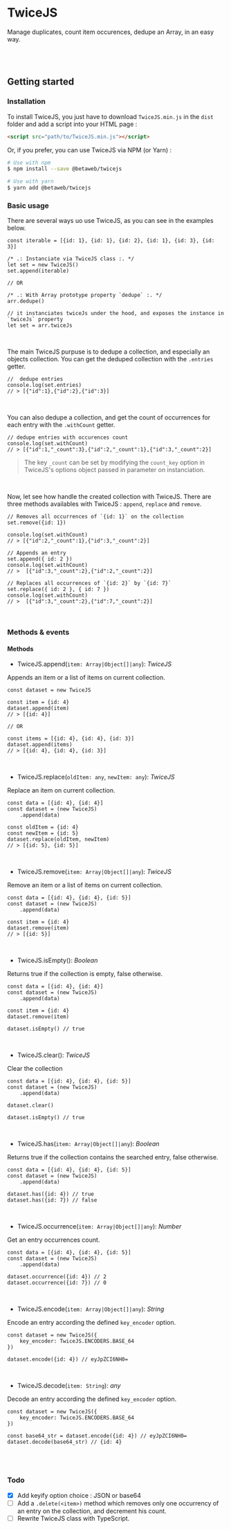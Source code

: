 # TwiceJS

Manage duplicates, count item occurences, dedupe an Array, in an easy way.

<br><br>


## Getting started

### Installation
To install TwiceJS, you just have to download `TwiceJS.min.js` in the `dist` folder and add a script into your HTML page :
```HTML
<script src="path/to/TwiceJS.min.js"></script>
```

Or, if you prefer, you can use TwiceJS via NPM (or Yarn) :
```bash
# Use with npm
$ npm install --save @betaweb/twicejs

# Use with yarn
$ yarn add @betaweb/twicejs
```


### Basic usage

There are several ways uo use TwiceJS, as you can see in the examples below.<br>
```JS
const iterable = [{id: 1}, {id: 1}, {id: 2}, {id: 1}, {id: 3}, {id: 3}]

/* .: Instanciate via TwiceJS class :. */
let set = new TwiceJS()
set.append(iterable)

// OR

/* .: With Array prototype property `dedupe` :. */
arr.dedupe()

// it instanciates twiceJs under the hood, and exposes the instance in `twiceJs` property
let set = arr.twiceJs
```

<br>

The main TwiceJS purpuse is to dedupe a collection, and especially an objects collection. You can get the deduped collection with the `.entries` getter.

```JS
//  dedupe entries
console.log(set.entries)
// > [{"id":1},{"id":2},{"id":3}]

```

<br>

You can also dedupe a collection, and get the count of occurrences for each entry with the `.withCount` getter.

```JS
// dedupe entries with occurences count
console.log(set.withCount)
// > [{"id":1,"_count":3},{"id":2,"_count":1},{"id":3,"_count":2}]
```
> The key `_count` can be set by modifying the `count_key` option in TwiceJS's options object passed in parameter on instanciation.


<br>

Now, let see how handle the created collection with TwiceJS.
There are three methods availables with TwiceJS : `append`, `replace` and `remove`.

```JS
// Removes all occurrences of `{id: 1}` on the collection
set.remove({id: 1})

console.log(set.withCount)
// > [{"id":2,"_count":1},{"id":3,"_count":2}]

// Appends an entry
set.append({ id: 2 })
console.log(set.withCount)
// >  [{"id":3,"_count":2},{"id":2,"_count":2}]

// Replaces all occurrences of `{id: 2}` by `{id: 7}`
set.replace({ id: 2 }, { id: 7 })
console.log(set.withCount)
// >  [{"id":3,"_count":2},{"id":7,"_count":2}]
```
<br>

### Methods & events
#### Methods
- TwiceJS.append(`item: Array|Object[]|any`): *TwiceJS*
    
Appends an item or a list of items on current collection.
```JS
const dataset = new TwiceJS

const item = {id: 4}
dataset.append(item)
// > [{id: 4}]

// OR

const items = [{id: 4}, {id: 4}, {id: 3}]
dataset.append(items)
// > [{id: 4}, {id: 4}, {id: 3}]
```

<br>

- TwiceJS.replace(`oldItem: any`, `newItem: any`): *TwiceJS*
    
Replace an item on current collection.
```JS
const data = [{id: 4}, {id: 4}]
const dataset = (new TwiceJS)
    .append(data)

const oldItem = {id: 4}
const newItem = {id: 5}
dataset.replace(oldItem, newItem)
// > [{id: 5}, {id: 5}]
```

<br>

- TwiceJS.remove(`item: Array|Object[]|any`): *TwiceJS*
    
Remove an item or a list of items on current collection.
```JS
const data = [{id: 4}, {id: 4}, {id: 5}]
const dataset = (new TwiceJS)
    .append(data)

const item = {id: 4}
dataset.remove(item)
// > [{id: 5}]
```

<br>

- TwiceJS.isEmpty(): *Boolean*
    
Returns true if the collection is empty, false otherwise.
```JS
const data = [{id: 4}, {id: 4}]
const dataset = (new TwiceJS)
    .append(data)

const item = {id: 4}
dataset.remove(item)

dataset.isEmpty() // true
```

<br>

- TwiceJS.clear(): *TwiceJS*
    
Clear the collection
```JS
const data = [{id: 4}, {id: 4}, {id: 5}]
const dataset = (new TwiceJS)
    .append(data)

dataset.clear()

dataset.isEmpty() // true
```

<br>

- TwiceJS.has(`item: Array|Object[]|any`): *Boolean*
    
Returns true if the collection contains the searched entry, false otherwise.
```JS
const data = [{id: 4}, {id: 4}, {id: 5}]
const dataset = (new TwiceJS)
    .append(data)

dataset.has({id: 4}) // true
dataset.has({id: 7}) // false
```

<br>

- TwiceJS.occurrence(`item: Array|Object[]|any`): *Number*
    
Get an entry occurrences count.
```JS
const data = [{id: 4}, {id: 4}, {id: 5}]
const dataset = (new TwiceJS)
    .append(data)

dataset.occurrence({id: 4}) // 2
dataset.occurrence({id: 7}) // 0
```

<br>

- TwiceJS.encode(`item: Array|Object[]|any`): *String*
    
Encode an entry according the defined `key_encoder` option.
```JS
const dataset = new TwiceJS({
    key_encoder: TwiceJS.ENCODERS.BASE_64
})

dataset.encode({id: 4}) // eyJpZCI6NH0=
```

<br>

- TwiceJS.decode(`item: String`): *any*
    
Decode an entry according the defined `key_encoder` option.
```JS
const dataset = new TwiceJS({
    key_encoder: TwiceJS.ENCODERS.BASE_64
})

const base64_str = dataset.encode({id: 4}) // eyJpZCI6NH0=
dataset.decode(base64_str) // {id: 4}
```

<br><br>

### Todo

- [x] Add keyify option choice : JSON or base64
- [ ] Add a `.delete(<item>)` method which removes only one occurrency of an entry on the collection, and decrement his count.
- [ ] Rewrite TwiceJS class with TypeScript.
